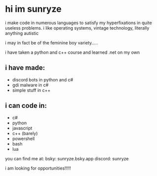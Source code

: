 # hi im sunryze

i make code in numerous languages to satisfy my hyperfixations in quite useless problems. i like operating systems, vintage technology, literally anything autistic

i may in fact be of the feminine boy variety.....

i have taken a python and c++ course and learned .net on my own

## i have made:
- discord bots in python and c#
- gdi malware in c#
- simple stuff in c++

## i can code in:
- c#
- python
- javascript
- c++ (barely)
- powershell
- bash
- lua

you can find me at:
bsky: sunryze.bsky.app
discord: sunryze

i am looking for opportunities!!!!!
